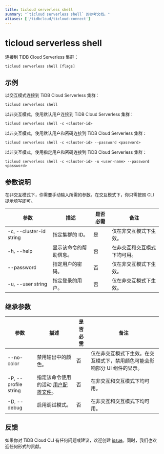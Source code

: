 ```yaml
---
title: ticloud serverless shell
summary: "`ticloud serverless shell` 的参考文档。"
aliases: ['/tidbcloud/ticloud-connect']
---
```


# ticloud serverless shell

连接到 TiDB Cloud Serverless 集群：

```shell
ticloud serverless shell [flags]
```

## 示例

以交互模式连接到 TiDB Cloud Serverless 集群：

```shell
ticloud serverless shell
```

以非交互模式，使用默认用户连接到 TiDB Cloud Serverless 集群：

```shell
ticloud serverless shell -c <cluster-id>
```

以非交互模式，使用默认用户和密码连接到 TiDB Cloud Serverless 集群：

```shell
ticloud serverless shell -c <cluster-id> --password <password>
```

以非交互模式，使用指定用户和密码连接到 TiDB Cloud Serverless 集群：

```shell
ticloud serverless shell -c <cluster-id> -u <user-name> --password <password>
```

## 参数说明

在非交互模式下，你需要手动输入所需的参数。在交互模式下，你只需按照 CLI 提示填写即可。

| 参数                      | 描述                                   | 是否必需 | 备注                                               |
|---------------------------|----------------------------------------|----------|----------------------------------------------------|
| -c, --cluster-id string   | 指定集群的 ID。                        | 是       | 仅在非交互模式下生效。                            |
| -h, --help                | 显示该命令的帮助信息。                 | 否       | 在非交互和交互模式下均可用。                      |
| --password                | 指定用户的密码。                       | 否       | 仅在非交互模式下生效。                            |
| -u, --user string         | 指定登录的用户。                       | 否       | 仅在非交互模式下生效。                            |

## 继承参数

| 参数                  | 描述                                                                                      | 是否必需 | 备注                                                                                   |
|-----------------------|-------------------------------------------------------------------------------------------|----------|----------------------------------------------------------------------------------------|
| --no-color            | 禁用输出中的颜色。                                                                       | 否       | 仅在非交互模式下生效。在交互模式下，禁用颜色可能会影响部分 UI 组件的显示。             |
| -P, --profile string  | 指定该命令使用的活动 [用户配置文件](/tidb-cloud/cli-reference.md#user-profile)。          | 否       | 在非交互和交互模式下均可用。                                                          |
| -D, --debug           | 启用调试模式。                                                                           | 否       | 在非交互和交互模式下均可用。                                                          |

## 反馈

如果你对 TiDB Cloud CLI 有任何问题或建议，欢迎创建 [issue](https://github.com/tidbcloud/tidbcloud-cli/issues/new/choose)。同时，我们也欢迎任何形式的贡献。
